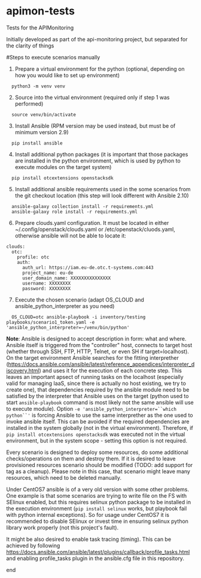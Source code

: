 # apimon-tests
Tests for the APIMonitoring

Initially developed as part of the api-monitoring project, but separated for the clarity of things


#Steps to execute scenarios manually

1. Prepare a virtual environment for the python (optional, depending on how you would like to set up environment)

```
  python3 -m venv venv
```

2. Source into the virtual environment (required only if step 1 was performed)

```
  source venv/bin/activate
```

3. Install Ansible (RPM version may be used instead, but must be of minimum version 2.9)

```
  pip install ansible
```

4. Install additional python packages (it is important that those packages are installed in the python environment, which is used by python to execute modules on the target system)

```
  pip install otcextensions openstacksdk
```

5. Install additional ansible requirements used in the some scenarios from the git checkout location (this step will look different with Ansible 2.10)

```
  ansible-galaxy collection install -r requirements.yml
  ansible-galaxy role install -r requirements.yml
```

6. Prepare clouds.yaml configuration. It must be located in either ~/.config/openstack/clouds.yaml or /etc/openstack/cluods.yaml, otherwise ansible will not be able to locate it:

```
clouds:
  otc:
    profile: otc
    auth:
      auth_url: https://iam.eu-de.otc.t-systems.com:443
      project_name: eu-de
      user_domain_name: XXXXXXXXXXXXXXX
      username: XXXXXXXX
      password: XXXXXXXX
```

7. Execute the chosen scenario (adapt OS_CLOUD and ansible_python_interpreter as you need)

```
  OS_CLOUD=otc ansible-playbook -i inventory/testing playbooks/scenario1_token.yaml -e 'ansible_python_interpreter=~/venv/bin/python'
```

**Note**: Ansible is designed to accept description in form: what and where. Ansible itself is triggered from the "controller" host, connects to target host (whether through SSH, FTP, HTTP, Telnet, or even SH if target=localhost). On the target environment Ansible searches for the fitting interprether (https://docs.ansible.com/ansible/latest/reference_appendices/interpreter_discovery.html) and uses it for the execution of each concrete step. This leaves an important apsect of running tasks on the localhost (especially valid for managing IaaS, since there is actually no host existing, we try to create one), that dependencies required by the ansible module need to be satisfied by the interpreter that Ansible uses on the target (python used to start `ansible-playbook` command is most likely not the same ansible will use to execute module). Option `-e 'ansible_python_interpreter=``which python``'` is forcing Ansible to use the same interprether as the one used to invoke ansible itself. This can be avoided if the required dependencies are installed in the system globally (not in the virtual environment). Therefore, if `pip install otcextensions openstacksdk` was executed not in the virtual environment, but in the system scope - setting this option is not required.

Every scenario is designed to deploy some resources, do some additional checks/operations on them and destroy them. If it is desired to leave provisioned resources scenario should be modified (TODO: add support for tag as a cleanup). Please note in this case, that scenario might leave many resources, which need to be deleted manually.

Under CentOS7 ansible is of a very old version with some other problems. One example is that some scenarios are trying to write file on the FS with SElinux enabled, but this requires selinux python package to be installed in the execution environment (`pip install selinux` works, but playbook fail with python internal exceptions). So for usage under CentOS7 it is recommended to disable SElinux or invest time in ensuring selinux python library work properly (not this project's fault).

It might be also desired to enable task tracing (timing). This can be achieved by following https://docs.ansible.com/ansible/latest/plugins/callback/profile_tasks.html and enabling profile_tasks plugin in the ansible.cfg file in this repository.

end
